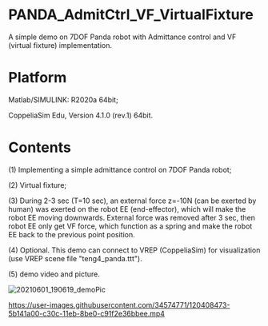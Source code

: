 # PANDA_AdmitCtrl_VF_VirtualFixture
A simple demo on 7DOF Panda robot with Admittance control and VF (virtual fixture) implementation.

# Platform
Matlab/SIMULINK: R2020a 64bit;

CoppeliaSim Edu, Version 4.1.0 (rev.1) 64bit.

# Contents
(1) Implementing a simple admittance control on 7DOF Panda robot;

(2) Virtual fixture;

(3) During 2-3 sec (T=10 sec), an external force z=-10N (can be exerted by human) was exerted on the robot EE (end-effector), which will make the robot EE moving downwards. External force was removed after 3 sec, then robot EE only get VF force, which function as a spring and make the robot EE back to the previous point position.

(4) Optional. This demo can connect to VREP (CoppeliaSim) for visualization (use VREP scene file "teng4_panda.ttt").

(5) demo video and picture.

![20210601_190619_demoPic](https://user-images.githubusercontent.com/34574771/120408628-a6c6c380-c30c-11eb-8f59-e337cbfb9f56.png)

https://user-images.githubusercontent.com/34574771/120408473-5b141a00-c30c-11eb-8be0-c91f2e36bbee.mp4

